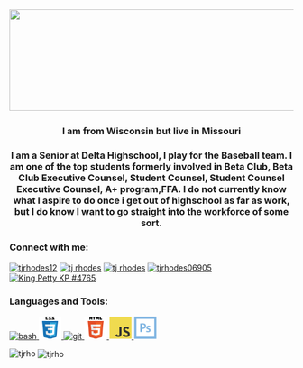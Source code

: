 <img src="https://github.com/TjRho/TjRho/assets/113124968/a8f0d591-15fe-40ac-8b5d-9b6331d325dc" width=1000 height=180 >

<h3 align="center">I am from Wisconsin but live in Missouri</h3>
<h3 align="center"> I am a Senior at Delta Highschool, I play for the Baseball team. I am one of the top students formerly involved in Beta Club, Beta Club Executive Counsel, Student Counsel, Student Counsel Executive Counsel, A+ program,FFA. 
  I do not currently know what I aspire to do once i get out of highschool as far as work, but I do know I want to go straight into the workforce of some sort.

<h3 align="left">Connect with me:</h3>
<p align="left">
<a href="https://twitter.com/TjRhodes12" target="blank"><img align="center" src="https://raw.githubusercontent.com/rahuldkjain/github-profile-readme-generator/master/src/images/icons/Social/twitter.svg" alt="tjrhodes12" height="30" width="40" /></a>
<a href="https://fb.com/Tj Rhodes" target="blank"><img align="center" src="https://raw.githubusercontent.com/rahuldkjain/github-profile-readme-generator/master/src/images/icons/Social/facebook.svg" alt="tj rhodes" height="30" width="40" /></a>
<a href="https://instagram.com/tj rhodes" target="blank"><img align="center" src="https://raw.githubusercontent.com/rahuldkjain/github-profile-readme-generator/master/src/images/icons/Social/instagram.svg" alt="tj rhodes" height="30" width="40" /></a>
<a href="https://www.youtube.com/c/tjrhodes06905" target="blank"><img align="center" src="https://raw.githubusercontent.com/rahuldkjain/github-profile-readme-generator/master/src/images/icons/Social/youtube.svg" alt="tjrhodes06905" height="30" width="40" /></a>
<a href="https://discord.gg/King Petty KP #4765" target="blank"><img align="center" src="https://raw.githubusercontent.com/rahuldkjain/github-profile-readme-generator/master/src/images/icons/Social/discord.svg" alt="King Petty KP #4765" height="30" width="40" /></a>
</p>

<h3 align="left">Languages and Tools:</h3>
<p align="left"> <a href="https://www.gnu.org/software/bash/" target="_blank" rel="noreferrer"> <img src="https://www.vectorlogo.zone/logos/gnu_bash/gnu_bash-icon.svg" alt="bash" width="40" height="40"/> </a> <a href="https://www.w3schools.com/css/" target="_blank" rel="noreferrer"> <img src="https://raw.githubusercontent.com/devicons/devicon/master/icons/css3/css3-original-wordmark.svg" alt="css3" width="40" height="40"/> </a> <a href="https://git-scm.com/" target="_blank" rel="noreferrer"> <img src="https://www.vectorlogo.zone/logos/git-scm/git-scm-icon.svg" alt="git" width="40" height="40"/> </a> <a href="https://www.w3.org/html/" target="_blank" rel="noreferrer"> <img src="https://raw.githubusercontent.com/devicons/devicon/master/icons/html5/html5-original-wordmark.svg" alt="html5" width="40" height="40"/> </a> <a href="https://developer.mozilla.org/en-US/docs/Web/JavaScript" target="_blank" rel="noreferrer"> <img src="https://raw.githubusercontent.com/devicons/devicon/master/icons/javascript/javascript-original.svg" alt="javascript" width="40" height="40"/> </a> <a href="https://www.photoshop.com/en" target="_blank" rel="noreferrer"> <img src="https://raw.githubusercontent.com/devicons/devicon/master/icons/photoshop/photoshop-line.svg" alt="photoshop" width="40" height="40"/> </a> </p>

<p><img align="left" src="https://github-readme-stats.vercel.app/api/top-langs?username=tjrho&show_icons=true&locale=en&layout=compact" alt="tjrho" /></p>

<p>&nbsp;<img align="center" src="https://github-readme-stats.vercel.app/api?username=tjrho&show_icons=true&locale=en" alt="tjrho" /></p>


